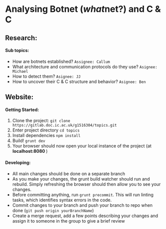 # Analysing Botnet (<i>what</i>net?) and C & C

## Research: 

#### Sub topics:
* How are botnets established? `Assignee: Callum`
* What architecture and communication protocols do they use? `Asignee: Michael`
* How to detect them? `Asignee: JJ`
* How to uncover their C & C structure and behavior? `Asignee: Ben`

## Website:

#### Getting Started:

1. Clone the project: `git clone https://gitlab.doc.ic.ac.uk/g1516304/topics.git`
2. Enter project directory `cd topics`
3. Install dependencies `npm install`
4. Build! `grunt dev` 
5. Your browser should now open your local instance of the project (at <b> localhost:8080 </b>)

#### Developing:
* All main changes should be done on a separate branch
* As you make your changes, the grunt build watcher should run and rebuild. Simply refreshing the browser should then allow you to see your changes. 
* Before committing anything, run `grunt precommit`. This will run linting tasks, which identifies syntax errors in the code.
* Commit changes to your branch and push your branch to repo when done (`git push origin yourBranchName`)
* Create a merge request, add a few points describing your changes and assign it to someone in the group to give a brief review